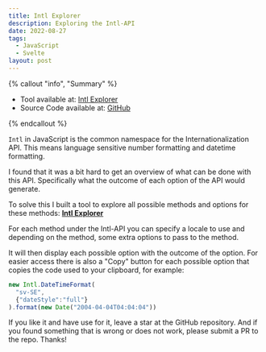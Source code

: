 ```yaml
---
title: Intl Explorer
description: Exploring the Intl-API
date: 2022-08-27
tags:
  - JavaScript
  - Svelte
layout: post
---
```


{% callout "info", "Summary" %}

- Tool available at: [Intl Explorer](https://jesperorb.github.io/intl-explorer/)
- Source Code available at: [GitHub](https://github.com/jesperorb/intl-explorer)

{% endcallout %}

`Intl` in JavaScript is the common namespace for the Internationalization API. This means language sensitive number formatting and datetime formatting.

I found that it was a bit hard to get an overview of what can be done with this API. Specifically what the outcome of each option of the API would generate.

To solve this I built a tool to explore all possible methods and options for these methods: **[Intl Explorer](https://jesperorb.github.io/intl-explorer/)**

For each method under the Intl-API you can specify a locale to use and depending on the method, some extra options to pass to the method.

It will then display each possible option with the outcome of the option. For easier access there is also a "Copy" button for each possible option that copies the code used to your clipboard, for example:

```js
new Intl.DateTimeFormat(
  "sv-SE",
  {"dateStyle":"full"}
).format(new Date("2004-04-04T04:04:04"))
```

If you like it and have use for it, leave a star at the GitHub repository. And if you found something that is wrong or does not work, please submit a PR to the repo. Thanks!